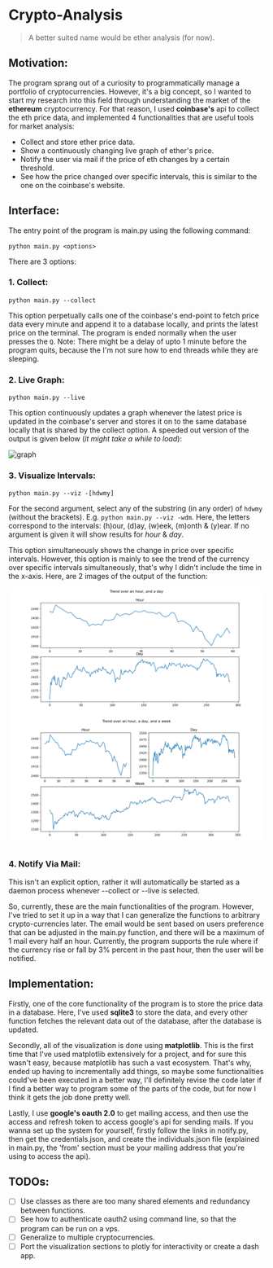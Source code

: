 # Crypto-Analysis 
> A better suited name would be ether analysis (for now).

## Motivation:
The program sprang out of a curiosity to programmatically manage a portfolio of cryptocurrencies. However, it's a big concept, so I wanted to start my research into this field through understanding the market of the **ethereum** cryptocurrency. For that reason, I used **coinbase's** api to collect the eth price data, and implemented 4 functionalities that are useful tools for market analysis:
- Collect and store ether price data.
- Show a continuously changing live graph of ether's price.
- Notify the user via mail if the price of eth changes by a certain threshold.
- See how the price changed over specific intervals, this is similar to the one on the coinbase's website.

## Interface:
The entry point of the program is main.py using the following command:
```
python main.py <options>
``` 

There are 3 options:
### 1. Collect:
```
python main.py --collect
``` 

This option perpetually calls one of the coinbase's end-point to fetch price data every minute and append it to a database locally, and prints the latest price on the terminal. The program is ended normally when the user presses the ```Q```. Note: There might be a delay of upto 1 minute before the program quits, because the I'm not sure how to end threads while they are sleeping.

### 2. Live Graph:
```
python main.py --live
``` 

This option continuously updates a graph whenever the latest price is updated in the coinbase's server and stores it on to the same database locally that is shared by the collect option. A speeded out version of the output is given below (*it might take a while to load*):

![graph](./resources/live-graph.gif)

### 3. Visualize Intervals: 
```
python main.py --viz -[hdwmy]
``` 

For the second argument, select any of the substring (in any order) of ```hdwmy``` (without the brackets). E.g. ```python main.py --viz -wdm```. Here, the letters correspond to the intervals: (h)our, (d)ay, (w)eek, (m)onth & (y)ear. If no argument is given it will show results for *hour* & *day*.


This option simultaneously shows the change in price over specific intervals. However, this option is mainly to see the trend of the currency over specific intervals simultaneously, that's why I didn't include the time in the x-axis. Here, are 2 images of the output of the function: 

![h_d](./resources/h_d.png) ![h_d_w](./resources/h_d_w.png)

### 4. Notify Via Mail:
This isn't an explicit option, rather it will automatically be started as a daemon process whenever --collect or --live is selected.

So, currently, these are the main functionalities of the program. However, I've tried to set it up in a way that I can generalize the functions to arbitrary crypto-currencies later. The email would be sent based on users preference that can be adjusted in the main.py function, and there will be a maximum of 1 mail every half an hour. Currently, the program supports the rule where if the currency rise or fall by 3% percent in the past hour, then the user will be notified.

## Implementation:
Firstly, one of the core functionality of the program is to store the price data in a database. Here, I've used **sqlite3** to store the data, and every other function fetches the relevant data out of the database, after the database is updated.

Secondly, all of the visualization is done using **matplotlib**. This is the first time that I've used matplotlib extensively for a project, and for sure this wasn't easy, because matplotlib has such a vast ecosystem. That's why, ended up having to incrementally add things, so maybe some functionalities could've been executed in a better way, I'll definitely revise the code later if I find a better way to program some of the parts of the code, but for now I think it gets the job done pretty well.

Lastly, I use **google's oauth 2.0** to get mailing access, and then use the access and refresh token to access google's api for sending mails. If you wanna set up the system for yourself, firstly follow the links in notify.py, then get the credentials.json, and create the individuals.json file (explained in main.py, the 'from' section must be your mailing address that you're using to access the api).

## TODOs:
- [ ] Use classes as there are too many shared elements and redundancy between functions.
- [ ] See how to authenticate oauth2 using command line, so that the program can be run on a vps.
- [ ] Generalize to multiple cryptocurrencies.
- [ ] Port the visualization sections to plotly for interactivity or create a dash app.
